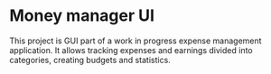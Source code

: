 # Money manager UI

This project is GUI part of a work in progress expense management application. It allows tracking expenses and earnings
divided into categories, creating budgets and statistics.
